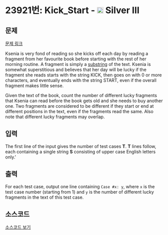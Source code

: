 # 23921번: Kick_Start - <img src="https://static.solved.ac/tier_small/8.svg" style="height:20px" /> Silver III

<!-- performance -->

<!-- 문제 제출 후 깃허브에 푸시를 했을 때 제출한 코드의 성능이 입력될 공간입니다.-->

<!-- end -->

## 문제

[문제 링크](https://boj.kr/23921)


<p>Ksenia is very fond of reading so she kicks off each day by reading a fragment from her favourite book before starting with the rest of her morning routine. A fragment is simply a&nbsp;<a href="https://en.wikipedia.org/wiki/Substring">substring</a>&nbsp;of the text. Ksenia is somewhat superstitious and believes that her day will be lucky if the fragment she reads starts with the string KICK, then goes on with 0 or more characters, and eventually ends with the string START, even if the overall fragment makes little sense.</p>

<p>Given the text of the book, count the number of different lucky fragments that Ksenia can read before the book gets old and she needs to buy another one. Two fragments are considered to be different if they start or end at different positions in the text, even if the fragments read the same. Also note that different lucky fragments may overlap.</p>



## 입력


<p>The first line of the input gives the number of test cases&nbsp;<b>T</b>.&nbsp;<b>T</b>&nbsp;lines follow, each containing a single string&nbsp;<b>S</b>&nbsp;consisting of upper case English letters only.'</p>



## 출력


<p>For each test case, output one line containing&nbsp;<code>Case #x: y</code>, where&nbsp;<code>x</code>&nbsp;is the test case number (starting from 1) and&nbsp;<code>y</code>&nbsp;is the number of different lucky fragments in the text of this test case.</p>



## 소스코드

[소스코드 보기](Kick_Start.py)